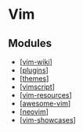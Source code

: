Vim
===

Modules
---

- [[vim-wiki]]
- [[plugins]]
- [[themes]]
- [[vimscript]]
- [[vim-resources]]
- [[awesome-vim]]
- [[neovim]]
- [[vim-showcases]]

[//begin]: # "Autogenerated link references for markdown compatibility"
[vim-wiki]: vim-wiki/vim-wiki.md "Vim Wiki"
[plugins]: ../../../_layouts/node_modules/axe-core/doc/plugins.md "Plugins"
[themes]: themes/themes.md "Themes"
[vimscript]: vimscript/vimscript.md "VimScript"
[vim-resources]: resources/vim-resources.md "Vim Resources"
[awesome-vim]: awesome-vim.md "Awesome Vim"
[neovim]: neovim/neovim.md "NeoVim"
[vim-showcases]: vim-showcases.md "vim-showcases"
[//end]: # "Autogenerated link references"
